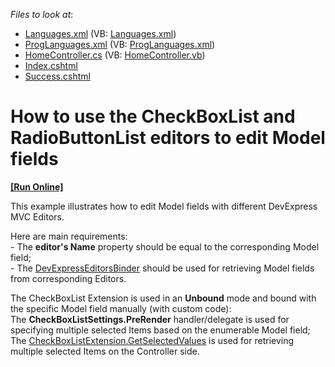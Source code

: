 <!-- default file list -->
*Files to look at*:

* [Languages.xml](./CS/App_Data/Languages.xml) (VB: [Languages.xml](./VB/App_Data/Languages.xml))
* [ProgLanguages.xml](./CS/App_Data/ProgLanguages.xml) (VB: [ProgLanguages.xml](./VB/App_Data/ProgLanguages.xml))
* [HomeController.cs](./CS/Controllers/HomeController.cs) (VB: [HomeController.vb](./VB/Controllers/HomeController.vb))
* [Index.cshtml](./CS/Views/Home/Index.cshtml)
* [Success.cshtml](./CS/Views/Home/Success.cshtml)
<!-- default file list end -->
# How to use the CheckBoxList and RadioButtonList editors to edit Model fields
<!-- run online -->
**[[Run Online]](https://codecentral.devexpress.com/e4125/)**
<!-- run online end -->


<p>This example illustrates how to edit Model fields with different DevExpress MVC Editors.</p><p>Here are main requirements:<br />
- The <strong>editor's Name</strong> property should be equal to the corresponding Model field;<br />
- The <a href="https://docs.devexpress.com/AspNetMvc/DevExpress.Web.Mvc.DevExpressEditorsBinder._members"><u>DevExpressEditorsBinder</u></a> should be used for retrieving Model fields from corresponding Editors.</p><p>The CheckBoxList Extension is used in an <strong>Unbound</strong> mode and bound with the specific Model field manually (with custom code):<br />
The <strong>CheckBoxListSettings.PreRender</strong> handler/delegate is used for specifying multiple selected Items based on the enumerable Model field;<br />
The <a href="https://docs.devexpress.com/AspNetMvc/DevExpress.Web.Mvc.CheckBoxListExtension.GetSelectedValues--1(System.String)"><u>CheckBoxListExtension.GetSelectedValues<T></u></a> is used for retrieving multiple selected Items on the Controller side.</p>

<br/>


